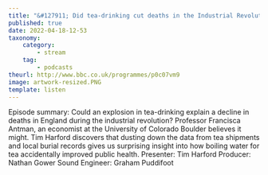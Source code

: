 ```yaml
---
title: "&#127911; Did tea-drinking cut deaths in the Industrial Revolution?"
published: true
date: 2022-04-18-12-53
taxonomy:
    category:
        - stream
    tag:
        - podcasts
theurl: http://www.bbc.co.uk/programmes/p0c07vm9
image: artwork-resized.PNG
template: listen
---
```


Episode summary: Could an explosion in tea-drinking explain a decline in deaths in England during the industrial revolution? Professor Francisca Antman, an economist at the University of Colorado Boulder believes it might. Tim Harford discovers that dusting down the data from tea shipments and local burial records gives us surprising insight into how boiling water for tea accidentally improved public health. Presenter: Tim Harford Producer: Nathan Gower Sound Engineer: Graham Puddifoot

